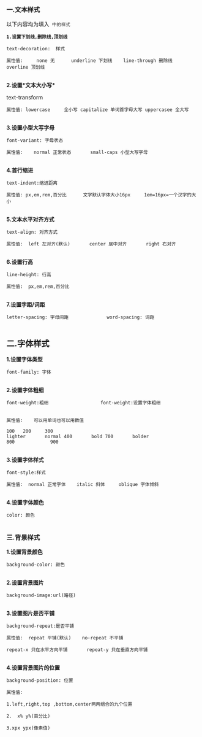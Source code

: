 ### 一.文本样式

以下内容均为填入` 中的样式`

<div style=“XXXX;”> </div>

**`1.设置下划线,删除线,顶划线`**

```
text-decoration:  样式

属性值:     none 无      underline 下划线    line-through 删除线       overline 顶划线
```

![点击并拖拽以移动](data:image/gif;base64,R0lGODlhAQABAPABAP///wAAACH5BAEKAAAALAAAAAABAAEAAAICRAEAOw==)

**2.设置\*文本大小写\***

text-transform

```
属性值: lowercase     全小写 capitalize 单词首字母大写 uppercasee 全大写
```

![点击并拖拽以移动](data:image/gif;base64,R0lGODlhAQABAPABAP///wAAACH5BAEKAAAALAAAAAABAAEAAAICRAEAOw==)

**3.设置小型大写字母**

```
font-variant: 字母状态

属性值:    normal 正常状态       small-caps 小型大写字母
```

![点击并拖拽以移动](data:image/gif;base64,R0lGODlhAQABAPABAP///wAAACH5BAEKAAAALAAAAAABAAEAAAICRAEAOw==)

**4.首行缩进**

```
text-indent:缩进距离

属性值: px,em,rem,百分比      文字默认字体大小16px     1em=16px=一个汉字的大小
```

![点击并拖拽以移动](data:image/gif;base64,R0lGODlhAQABAPABAP///wAAACH5BAEKAAAALAAAAAABAAEAAAICRAEAOw==)

**5.文本水平对齐方式**

```
text-align: 对齐方式

属性值:  left 左对齐(默认)       center 居中对齐       right 右对齐
```

![点击并拖拽以移动](data:image/gif;base64,R0lGODlhAQABAPABAP///wAAACH5BAEKAAAALAAAAAABAAEAAAICRAEAOw==)

**6.设置行高**

```
line-height: 行高

属性值:  px,em,rem,百分比
```

![点击并拖拽以移动](data:image/gif;base64,R0lGODlhAQABAPABAP///wAAACH5BAEKAAAALAAAAAABAAEAAAICRAEAOw==)

**7.设置字距/词距**

```
letter-spacing: 字母间距              word-spacing: 词距
```

![点击并拖拽以移动](data:image/gif;base64,R0lGODlhAQABAPABAP///wAAACH5BAEKAAAALAAAAAABAAEAAAICRAEAOw==)

## 二.字体样式

**1.设置字体类型**

```
font-family: 字体
```

![点击并拖拽以移动](data:image/gif;base64,R0lGODlhAQABAPABAP///wAAACH5BAEKAAAALAAAAAABAAEAAAICRAEAOw==)

**2.设置字体粗细**

```
font-weight:粗细                   font-weight:设置字体粗细
```

![点击并拖拽以移动](data:image/gif;base64,R0lGODlhAQABAPABAP///wAAACH5BAEKAAAALAAAAAABAAEAAAICRAEAOw==)

```
属性值:    可以用单词也可以用数值

100   200     300
lighter       normal 400       bold 700       bolder
800             900
```

![点击并拖拽以移动](data:image/gif;base64,R0lGODlhAQABAPABAP///wAAACH5BAEKAAAALAAAAAABAAEAAAICRAEAOw==)

**3.设置字体样式**



```
font-style:样式

属性值:  normal 正常字体    italic 斜体     oblique 字体倾斜
```

![点击并拖拽以移动](data:image/gif;base64,R0lGODlhAQABAPABAP///wAAACH5BAEKAAAALAAAAAABAAEAAAICRAEAOw==)

**4.设置字体颜色**

```
color: 颜色
```

![点击并拖拽以移动](data:image/gif;base64,R0lGODlhAQABAPABAP///wAAACH5BAEKAAAALAAAAAABAAEAAAICRAEAOw==)

### 三.背景样式

**1.设置背景颜色**

```
background-color: 颜色
```

![点击并拖拽以移动](data:image/gif;base64,R0lGODlhAQABAPABAP///wAAACH5BAEKAAAALAAAAAABAAEAAAICRAEAOw==)

**2.设置背景图片**

```
background-image:url(路径)
```

![点击并拖拽以移动](data:image/gif;base64,R0lGODlhAQABAPABAP///wAAACH5BAEKAAAALAAAAAABAAEAAAICRAEAOw==)

**3.设置图片是否平铺**

```
background-repeat:是否平铺

属性值:  repeat 平铺(默认)    no-repeat 不平铺    

repeat-x 只在水平方向平铺       repeat-y 只在垂直方向平铺
```

![点击并拖拽以移动](data:image/gif;base64,R0lGODlhAQABAPABAP///wAAACH5BAEKAAAALAAAAAABAAEAAAICRAEAOw==)

**4.设置背景图片的位置**

```
background-position: 位置

属性值: 

1.left,right,top ,bottom,center两两组合的九个位置

2.  x% y%(百分比)

3.xpx ypx(像素值)
```